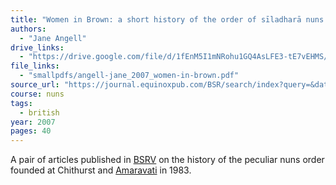 ```yaml
---
title: "Women in Brown: a short history of the order of sīladharā nuns of the English Forest Sangha"
authors:
  - "Jane Angell"
drive_links:
  - "https://drive.google.com/file/d/1fEnM5I1mNRohu1GQ4AsLFE3-tE7vEHMS/view?usp=drivesdk"
file_links:
  - "smallpdfs/angell-jane_2007_women-in-brown.pdf"
source_url: "https://journal.equinoxpub.com/BSR/search/index?query=&dateFromYear=2006&dateFromMonth=&dateFromDay=&dateToYear=2008&dateToMonth=&dateToDay=&authors=Angell"
course: nuns
tags:
  - british
year: 2007
pages: 40
---
```


A pair of articles published in [BSRV](/journals/bsr) on the history of the peculiar nuns order founded at Chithurst and [Amaravati](/publishers/amaravati) in 1983.
